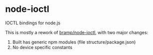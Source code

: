 node-ioctl
==========

IOCTL bindings for node.js

This is mostly a rework of [bramp/node-ioctl](https://github.com/bramp/node-ioctl), with two major changes:

1.   Built has generic npm modules (file structure/package.json)
2.   No device specific constants

